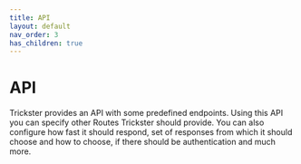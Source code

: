```yaml
---
title: API
layout: default
nav_order: 3
has_children: true
---
```


# API
Trickster provides an API with some predefined endpoints. Using this API you can specify other Routes Trickster should provide. You can also configure how fast it should respond, set of responses from which it should choose and how to choose, if there should be authentication and much more.
